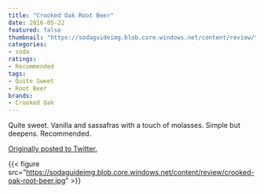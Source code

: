 ```yaml
---
title: "Crooked Oak Root Beer"
date: 2016-05-22
featured: false
thumbnail: "https://sodaguideimg.blob.core.windows.net/content/review/thumbs/crooked-oak-root-beer.jpg"
categories:
- soda
ratings:
- Recommended
tags:
- Quite Sweet
- Root Beer
brands:
- Crooked Oak
---
```


Quite sweet. Vanilla and sassafras with a touch of molasses. Simple but deepens. Recommended.

[Originally posted to Twitter.](https://twitter.com/Cavorter/status/734498812866265089)

{{< figure src="https://sodaguideimg.blob.core.windows.net/content/review/crooked-oak-root-beer.jpg" >}}

